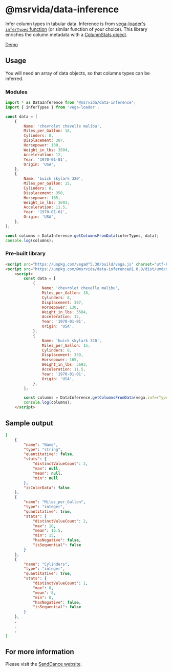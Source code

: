 # @msrvida/data-inference

Infer column types in tabular data. Inference is from [vega-loader's `inferTypes` function](https://github.com/vega/vega/tree/main/packages/vega-loader#inferTypes) (or similar function of your choice). This library enriches the column metadata with a [ColumnStats object](https://microsoft.github.io/SandDance/docs/chart-types/v1/interfaces/ColumnStats.html). 

[Demo](https://microsoft.github.io/SandDance/tests/data-inference/v1/)

## Usage

You will need an array of data objects, so that columns types can be inferred.

### Modules
```js
import * as DataInference from '@msrvida/data-inference';
import { inferTypes } from 'vega-loader';

const data = [
    {
        Name: 'chevrolet chevelle malibu',
        Miles_per_Gallon: 18,
        Cylinders: 8,
        Displacement: 307,
        Horsepower: 130,
        Weight_in_lbs: 3504,
        Acceleration: 12,
        Year: '1970-01-01',
        Origin: 'USA',
    },
    {
        Name: 'buick skylark 320',
        Miles_per_Gallon: 15,
        Cylinders: 8,
        Displacement: 350,
        Horsepower: 165,
        Weight_in_lbs: 3693,
        Acceleration: 11.5,
        Year: '1970-01-01',
        Origin: 'USA',
    },
];

const columns = DataInference.getColumnsFromData(inferTypes, data);
console.log(columns);
```

### Pre-built library
```html
<script src="https://unpkg.com/vega@^5.30/build/vega.js" charset="utf-8"></script>
<script src="https://unpkg.com/@msrvida/data-inference@1.0.0/dist/umd/data-inference.js" charset="utf-8"></script>
    <script>
        const data = [
            {
                Name: 'chevrolet chevelle malibu',
                Miles_per_Gallon: 18,
                Cylinders: 8,
                Displacement: 307,
                Horsepower: 130,
                Weight_in_lbs: 3504,
                Acceleration: 12,
                Year: '1970-01-01',
                Origin: 'USA',
            },
            {
                Name: 'buick skylark 320',
                Miles_per_Gallon: 15,
                Cylinders: 8,
                Displacement: 350,
                Horsepower: 165,
                Weight_in_lbs: 3693,
                Acceleration: 11.5,
                Year: '1970-01-01',
                Origin: 'USA',
            },
        ];

        const columns = DataInference.getColumnsFromData(vega.inferTypes, data);
        console.log(columns);
    </script>
```

## Sample output
```json
[
    {
        "name": "Name",
        "type": "string",
        "quantitative": false,
        "stats": {
            "distinctValueCount": 2,
            "max": null,
            "mean": null,
            "min": null
        },
        "isColorData": false
    },
    {
        "name": "Miles_per_Gallon",
        "type": "integer",
        "quantitative": true,
        "stats": {
            "distinctValueCount": 2,
            "max": 18,
            "mean": 16.5,
            "min": 15,
            "hasNegative": false,
            "isSequential": false
        }
    },
    {
        "name": "Cylinders",
        "type": "integer",
        "quantitative": true,
        "stats": {
            "distinctValueCount": 1,
            "max": 8,
            "mean": 8,
            "min": 8,
            "hasNegative": false,
            "isSequential": false
        }
    },
    .
    .
    .
]
```

## For more information
Please visit the [SandDance website](https://microsoft.github.io/SandDance/).

